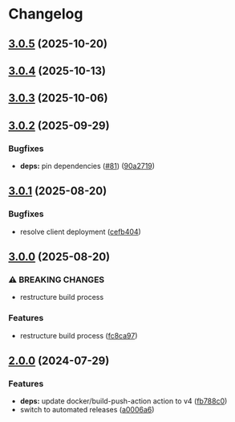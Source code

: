 # Changelog

## [3.0.5](https://github.com/crafthippie/bromance/compare/v3.0.4...v3.0.5) (2025-10-20)

## [3.0.4](https://github.com/crafthippie/bromance/compare/v3.0.3...v3.0.4) (2025-10-13)

## [3.0.3](https://github.com/crafthippie/bromance/compare/v3.0.2...v3.0.3) (2025-10-06)

## [3.0.2](https://github.com/crafthippie/bromance/compare/v3.0.1...v3.0.2) (2025-09-29)


### Bugfixes

* **deps:** pin dependencies ([#81](https://github.com/crafthippie/bromance/issues/81)) ([90a2719](https://github.com/crafthippie/bromance/commit/90a27191603cc49a9be863b301592194a0408a5f))

## [3.0.1](https://github.com/crafthippie/bromance/compare/v3.0.0...v3.0.1) (2025-08-20)


### Bugfixes

* resolve client deployment ([cefb404](https://github.com/crafthippie/bromance/commit/cefb404127d487498e1d3f78527fa45cf737e17c))

## [3.0.0](https://github.com/crafthippie/bromance/compare/v2.0.0...v3.0.0) (2025-08-20)


### ⚠ BREAKING CHANGES

* restructure build process

### Features

* restructure build process ([fc8ca97](https://github.com/crafthippie/bromance/commit/fc8ca97ad3744fe88e2e49e527141ab82bc03a27))

## [2.0.0](https://github.com/crafthippie/bromance/compare/v1.0.0...v2.0.0) (2024-07-29)


### Features

* **deps:** update docker/build-push-action action to v4 ([fb788c0](https://github.com/crafthippie/bromance/commit/fb788c0771405a7ce95434a7c4783f74b61cb54d))
* switch to automated releases ([a0006a6](https://github.com/crafthippie/bromance/commit/a0006a64b12387f4c5eb826dc5d57b1b082d1122))
